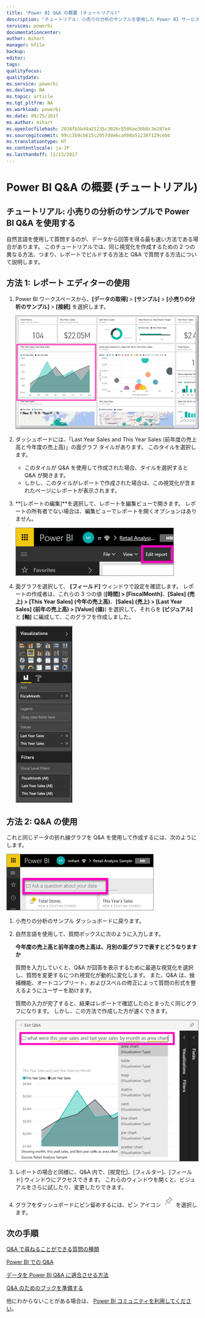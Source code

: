 ```yaml
---
title: "Power BI Q&A の概要 (チュートリアル)"
description: "チュートリアル: 小売りの分析のサンプルを使用した Power BI サービスでの Q&A の概要"
services: powerbi
documentationcenter: 
author: mihart
manager: kfile
backup: 
editor: 
tags: 
qualityfocus: 
qualitydate: 
ms.service: powerbi
ms.devlang: NA
ms.topic: article
ms.tgt_pltfrm: NA
ms.workload: powerbi
ms.date: 09/25/2017
ms.author: mihart
ms.openlocfilehash: 2038fb5bd4a21235c3026c8506ae30b8c3e287e4
ms.sourcegitcommit: 99cc3b9cb615c2957dde6ca908a51238f129cebb
ms.translationtype: HT
ms.contentlocale: ja-JP
ms.lasthandoff: 11/13/2017
---
```

# <a name="get-started-with-power-bi-qa-tutorial"></a>Power BI Q&A の概要 (チュートリアル)
## <a name="tutorial-use-power-bi-qa-with-the-retail-analysis-sample"></a>チュートリアル: 小売りの分析のサンプルで Power BI Q&A を使用する
自然言語を使用して質問するのが、データから回答を得る最も速い方法である場合があります。  このチュートリアルでは、同じ視覚化を作成するための 2 つの異なる方法、つまり、レポートでビルドする方法と Q&A で質問する方法について説明します。  

## <a name="method-1-using-the-report-editor"></a>方法 1: レポート エディターの使用
1. Power BI ワークスペースから、**[データの取得]** \> **[サンプル]** \> **[小売りの分析のサンプル]**  >  **[接続]** を選択します。
   
    ![](media/power-bi-visualization-introduction-to-q-and-a/power-bi-dashboard.png)
2. ダッシュボードには、「Last Year Sales and This Year Sales (前年度の売上高と今年度の売上高)」の面グラフ タイルがあります。  このタイルを選択します。 
   
   * このタイルが Q&A を使用して作成された場合、タイルを選択すると Q&A が開きます。 
   * しかし、このタイルがレポートで作成された場合は、この視覚化が含まれたページにレポートが表示されます。
3. **[レポートの編集]**を選択して、レポートを編集ビューで開きます。  レポートの所有者でない場合は、編集ビューでレポートを開くオプションはありません。
   
    ![](media/power-bi-visualization-introduction-to-q-and-a/power-bi-edit-report.png)
4. 面グラフを選択して、 **[フィールド]** ウィンドウで設定を確認します。  レポートの作成者は、これらの 3 つの値 \(**\[時間] > \[FiscalMonth]**、**\[Sales] \(売上) > \[This Year Sales] \(今年の売上高)**、**\[Sales] \(売上) > \[Last Year Sales] \(前年の売上高) > \[Value] \(値)**) を選択して、それらを **\[ビジュアル]** と **\[軸]** に編成して、このグラフを作成しました。
   
    ![](media/power-bi-visualization-introduction-to-q-and-a/gnatutorial_3-new.png)

## <a name="method-2-using-qa"></a>方法 2: Q&A の使用
これと同じデータの折れ線グラフを Q&A を使用して作成するには、次のようにします。

![](media/power-bi-visualization-introduction-to-q-and-a/power-bi-qna.png)

1. 小売りの分析のサンプル ダッシュボードに戻ります。
2. 自然言語を使用して、質問ボックスに次のように入力します。
   
   **今年度の売上高と前年度の売上高は、月別の面グラフで表すとどうなりますか**
   
   質問を入力していくと、Q&A が回答を表示するために最適な視覚化を選択し、質問を変更するにつれ視覚化が動的に変化します。 また、Q&A は、候補機能、オートコンプリート、およびスペルの修正によって質問の形式を整えるようにユーザーを助けます。
   
   質問の入力が完了すると、結果はレポートで確認したのとまったく同じグラフになります。  しかし、この方法で作成した方が速くできます。
   
   ![](media/power-bi-visualization-introduction-to-q-and-a/powerbi-qna-areachart.png)
3. レポートの場合と同様に、Q&A 内で、[視覚化]、[フィルター]、[フィールド] ウィンドウにアクセスできます。  これらのウィンドウを開くと、ビジュアルをさらに試したり、変更したりできます。
4. グラフをダッシュボードにピン留めするには、ピン アイコン ![](media/power-bi-visualization-introduction-to-q-and-a/pinnooutline.png) を選択します。

## <a name="next-steps"></a>次の手順
[Q&A で尋ねることができる質問の種類](service-q-and-a.md)

[Power BI での Q&A](service-q-and-a.md)

[データを Power BI Q&A に適合させる方法](service-prepare-data-for-q-and-a.md)

[Q&A のためのブックを準備する](service-prepare-data-for-q-and-a.md)

他にわからないことがある場合は、 [Power BI コミュニティを利用してください](http://community.powerbi.com/)。

